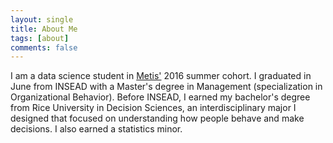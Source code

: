 ```yaml
---
layout: single
title: About Me
tags: [about]
comments: false
---
```


I am a data science student in [Metis'](http://www.thisismetis.com/data-science) 2016 summer cohort. I graduated in June from INSEAD with a Master's degree in Management (specialization in Organizational Behavior). Before INSEAD, I earned my bachelor's degree from Rice University in Decision Sciences, an interdisciplinary major I designed that focused on understanding how people behave and make decisions. I also earned a statistics minor. 
